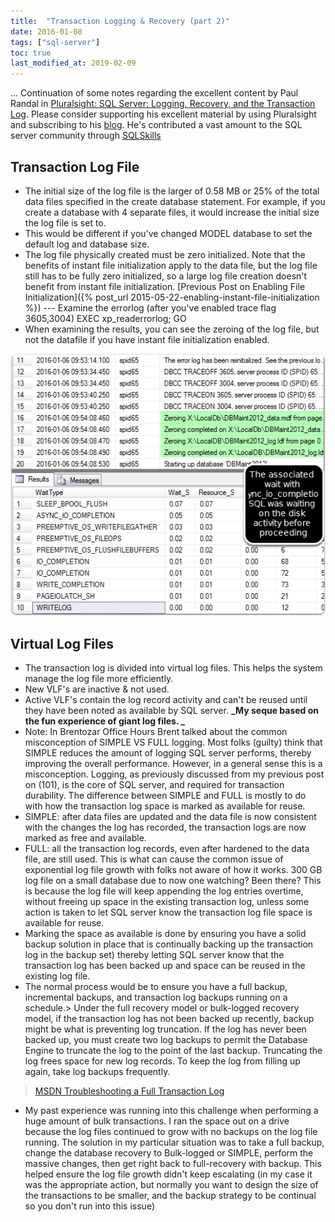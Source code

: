 ```yaml
---
title:  "Transaction Logging & Recovery (part 2)"
date: 2016-01-08
tags: ["sql-server"]
toc: true
last_modified_at: 2019-02-09
---
```


... Continuation of some notes regarding the excellent content by Paul Randal in [Pluralsight: SQL Server: Logging, Recovery, and the Transaction Log](http://www.pluralsight.com/courses/sqlserver-logging). Please consider supporting his excellent material by using Pluralsight and subscribing to his [blog](http://www.sqlskills.com/blogs/paul/). He's contributed a vast amount to the SQL server community through [SQLSkills](https://www.sqlskills.com/sql-server-resources/)

## Transaction Log File

*   The initial size of the log file is the larger of 0.58 MB or 25% of the total data files specified in the create database statement. For example, if you create a database with 4 separate files, it would increase the initial size the log file is set to.
*   This would be different if you've changed MODEL database to set the default log and database size.
*   The log file physically created must be zero initialized. Note that the benefits of instant file initialization apply to the data file, but the log file still has to be fully zero initialized, so a large log file creation doesn't benefit from instant file initialization. [Previous Post on Enabling File Initialization]({% post_url 2015-05-22-enabling-instant-file-initialization %})
--- Examine the errorlog (after you've enabled trace flag 3605,3004) EXEC xp_readerrorlog; GO
*   When examining the results, you can see the zeroing of the log file, but not the datafile if you have instant file initialization enabled.

![transaction-log-file_daxina](/assets/img/transaction-log-file_daxina.png)

## Virtual Log Files

*   The transaction log is divided into virtual log files. This helps the system manage the log file more efficiently.
*   New VLF's are inactive & not used.
*   Active VLF's contain the log record activity and can't be reused until they have been noted as available by SQL server.
**_My seque based on the fun experience of giant log files. _**
*   Note: In Brentozar Office Hours Brent talked about the common misconception of SIMPLE VS FULL logging. Most folks (guilty) think that SIMPLE reduces the amount of logging SQL server performs, thereby improving the overall performance. However, in a general sense this is a misconception. Logging, as previously discussed from my previous post on (101), is the core of SQL server, and required for transaction durability. The difference between SIMPLE and FULL is mostly to do with how the transaction log space is marked as available for reuse.
*   SIMPLE: after data files are updated and the data file is now consistent with the changes the log has recorded, the transaction logs are now marked as free and available.
*   FULL: all the transaction log records, even after hardened to the data file, are still used. This is what can cause the common issue of exponential log file growth with folks not aware of how it works. 300 GB log file on a small database due to now one watching? Been there? This is because the log file will keep appending the log entries overtime, without freeing up space in the existing transaction log, unless some action is taken to let SQL server know the transaction log file space is available for reuse.
*   Marking the space as available is done by ensuring you have a solid backup solution in place that is continually backing up the transaction log in the backup set) thereby letting SQL server know that the transaction log has been backed up and space can be reused in the existing log file.
*   The normal process would be to ensure you have a full backup, incremental backups, and transaction log backups running on a schedule.> Under the full recovery model or bulk-logged recovery model, if the transaction log has not been backed up recently, backup might be what is preventing log truncation. If the log has never been backed up, you must create two log backups to permit the Database Engine to truncate the log to the point of the last backup. Truncating the log frees space for new log records. To keep the log from filling up again, take log backups frequently.
> [MSDN Troubleshooting a Full Transaction Log](https://msdn.microsoft.com/en-us/library/ms175495.aspx?f=255&MSPPError=-2147217396)

*   My past experience was running into this challenge when performing a huge amount of bulk transactions. I ran the space out on a drive because the log files continued to grow with no backups on the log file running. The solution in my particular situation was to take a full backup, change the database recovery to Bulk-logged or SIMPLE, perform the massive changes, then get right back to full-recovery with backup. This helped ensure the log file growth didn't keep escalating (in my case it was the appropriate action, but normally you want to design the size of the transactions to be smaller, and the backup strategy to be continual so you don't run into this issue)
